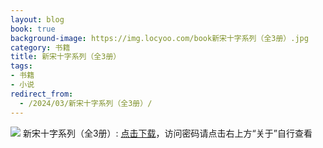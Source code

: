 ```yaml
---
layout: blog
book: true
background-image: https://img.locyoo.com/book新宋十字系列（全3册）.jpg
category: 书籍
title: 新宋十字系列（全3册）
tags:
- 书籍
- 小说
redirect_from:
  - /2024/03/新宋十字系列（全3册）/
---
```

![](https://img.locyoo.com/book新宋十字系列（全3册）.jpg)
新宋十字系列（全3册）: <a name = "ref1" href="https://url18.ctfile.com/f/50983618-1269466852-50b6a4?p=3619">点击下载</a>，访问密码请点击右上方“关于”自行查看